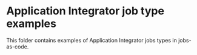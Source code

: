 # Application Integrator job type examples

This folder contains examples of Application Integrator jobs types in jobs-as-code. 
